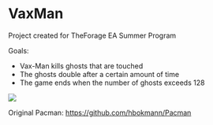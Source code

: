 # VaxMan
Project created for TheForage EA Summer Program 

Goals:
  - Vax-Man kills ghosts that are touched
  - The ghosts double after a certain amount of time
  - The game ends when the number of ghosts exceeds 128

<img src="walkthrough.gif">

Original Pacman: https://github.com/hbokmann/Pacman
